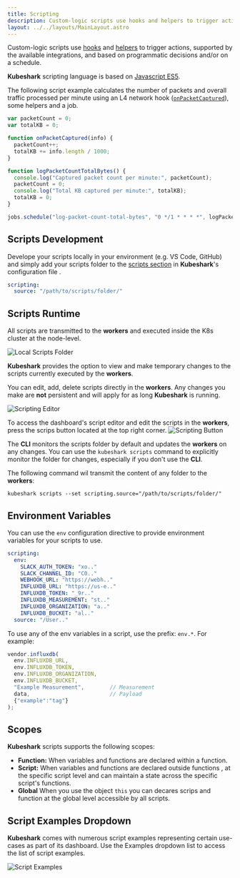 ```yaml
---
title: Scripting
description: Custom-logic scripts use hooks and helpers to trigger actions, supported by the available integrations, and based on programmatic decisions and/or on a schedule.
layout: ../../layouts/MainLayout.astro
---
```


Custom-logic scripts use [hooks](/en/automation_hooks) and [helpers](/en/automation_helpers) to trigger actions, supported by the available integrations, and based on programmatic decisions and/or on a schedule.

**Kubeshark** scripting language is based on [Javascript ES5](https://262.ecma-international.org/5.1/).

The following script example calculates the number of packets and overall traffic processed per minute using an L4 network hook ([`onPacketCaptured`](/en/automation_hooks#onpacketcapturedinfo-object)), some helpers and a job.

```js
var packetCount = 0;
var totalKB = 0;

function onPacketCaptured(info) {
  packetCount++;
  totalKB += info.length / 1000;
}

function logPacketCountTotalBytes() {
  console.log("Captured packet count per minute:", packetCount);
  packetCount = 0;
  console.log("Total KB captured per minute:", totalKB);
  totalKB = 0;
}

jobs.schedule("log-packet-count-total-bytes", "0 */1 * * * *", logPacketCountTotalBytes);
```

## Scripts Development

Develope your scripts locally in your environment (e.g. VS Code, GitHub) and simply add your scripts folder to the [scripts section](/en/config#scripts) in **Kubeshark**'s configuration file .

```yaml
scripting:
  source: "/path/to/scripts/folder/"
```

## Scripts Runtime

All scripts are transmitted to the **workers** and executed inside the K8s cluster at the node-level.

![Local Scripts Folder](/local-scripts-folder.png)

**Kubeshark** provides the option to view and make temporary changes to the scripts currently executed by the **workers**.

You can edit, add, delete scripts directly in the **workers**. Any changes you make are **not** persistent and will apply for as long **Kubeshark** is running.

![Scripting Editor](/script-editor.png)

To access the dashboard's script editor and edit the scripts in the **workers**, press the scrips button located at the top right corner.
![Scripting Button](/scripting-button.png)

The **CLI** monitors the scripts folder by default and updates the **workers** on any changes. You can use the `kubeshark scripts` command to explicitly monitor the folder for changes, especially if you don't use the **CLI**.

The following command wil transmit the content of any folder to the **workers**:

```shell
kubeshark scripts --set scripting.source="/path/to/scripts/folder/"
```


## Environment Variables

You can use the `env` configuration directive to provide environment variables for your scripts to use.

```yaml
scripting:
  env:
    SLACK_AUTH_TOKEN: "xo.."
    SLACK_CHANNEL_ID: "C0.."
    WEBHOOK_URL: "https://webh.."
    INFLUXDB_URL: "https://us-e.."
    INFLUXDB_TOKEN: "_9r.."
    INFLUXDB_MEASUREMENT: "st.."
    INFLUXDB_ORGANIZATION: "a.."
    INFLUXDB_BUCKET: "al.."
  source: "/User.."
```

To use any of the env variables in a script, use the prefix: `env.*`. For example:

```js
vendor.influxdb(
  env.INFLUXDB_URL,
  env.INFLUXDB_TOKEN,
  env.INFLUXDB_ORGANIZATION,
  env.INFLUXDB_BUCKET,
  "Example Measurement",        // Measurement
  data,                         // Payload
  {"example":"tag"}
);
```

## Scopes

**Kubeshark** scripts supports the following scopes:

- **Function:** When variables and functions are declared within a function.
- **Script:** When variables and functions are declared outside functions , at the specific script level and can maintain a state across the specific script's functions.
- **Global** When you use the object `this` you can decares scrips and function at the global level accessible by all scripts.

## Script Examples Dropdown

**Kubeshark** comes with numerous script examples representing certain use-cases as part of its dashboard. Use the Examples dropdown list to access the list of script examples.

![Script Examples](/script-examples.png)
